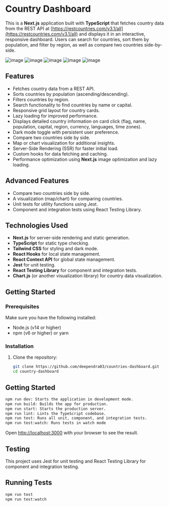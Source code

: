 # Country Dashboard

This is a **Next.js** application built with **TypeScript** that fetches country data from the REST API at [https://restcountries.com/v3.1/all](https://restcountries.com/v3.1/all) and displays it in an interactive, responsive dashboard. Users can search for countries, sort them by population, and filter by region, as well as compare two countries side-by-side.

![image](https://github.com/user-attachments/assets/69b29c40-79e6-409c-9964-c90eb2e2c3e7)
![image](https://github.com/user-attachments/assets/49d6cefb-978a-40da-a4bf-5f664ef95c5b)
![image](https://github.com/user-attachments/assets/0aec7778-005c-4f72-b3a8-c198665bbde8)
![image](https://github.com/user-attachments/assets/28f545e6-8405-4e4c-bdc2-9c0515218716)
![image](https://github.com/user-attachments/assets/4927063a-10d9-49d5-a40b-d47dc56c359b)


## Features

- Fetches country data from a REST API.
- Sorts countries by population (ascending/descending).
- Filters countries by region.
- Search functionality to find countries by name or capital.
- Responsive grid layout for country cards.
- Lazy loading for improved performance.
- Displays detailed country information on card click (flag, name, population, capital, region, currency, languages, time zones).
- Dark mode toggle with persistent user preference.
- Compare two countries side by side.
- Map or chart visualization for additional insights.
- Server-Side Rendering (SSR) for faster initial load.
- Custom hooks for data fetching and caching.
- Performance optimization using **Next.js** image optimization and lazy loading.

## Advanced Features

- Compare two countries side by side.
- A visualization (map/chart) for comparing countries.
- Unit tests for utility functions using Jest.
- Component and integration tests using React Testing Library.

## Technologies Used

- **Next.js** for server-side rendering and static generation.
- **TypeScript** for static type checking.
- **Tailwind CSS** for styling and dark mode.
- **React Hooks** for local state management.
- **React Context API** for global state management.
- **Jest** for unit testing.
- **React Testing Library** for component and integration tests.
- **Chart.js** (or another visualization library) for country data visualization.

## Getting Started

### Prerequisites

Make sure you have the following installed:

- Node.js (v14 or higher)
- npm (v6 or higher) or yarn

### Installation

1. Clone the repository:

   ```bash
   git clone https://github.com/deependra03/countries-dashboard.git
   cd country-dashboard


## Getting Started

```bash
npm run dev: Starts the application in development mode.
npm run build: Builds the app for production.
npm run start: Starts the production server.
npm run lint: Lints the TypeScript codebase.
npm run test: Runs all unit, component, and integration tests.
npm run test:watch: Runs tests in watch mode
```

Open [http://localhost:3000](http://localhost:3000) with your browser to see the result.

## Testing
This project uses Jest for unit testing and React Testing Library for component and integration testing.

## Running Tests

```bash
npm run test
npm run test:watch
```
